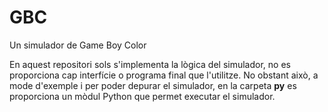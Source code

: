 # GBC
Un simulador de Game Boy Color

En aquest repositori sols s'implementa la lògica del simulador, no es proporciona cap interfície o programa final que l'utilitze. No obstant això, a mode d'exemple i per poder depurar el simulador, en la carpeta **py** es proporciona un mòdul Python que permet executar el simulador.